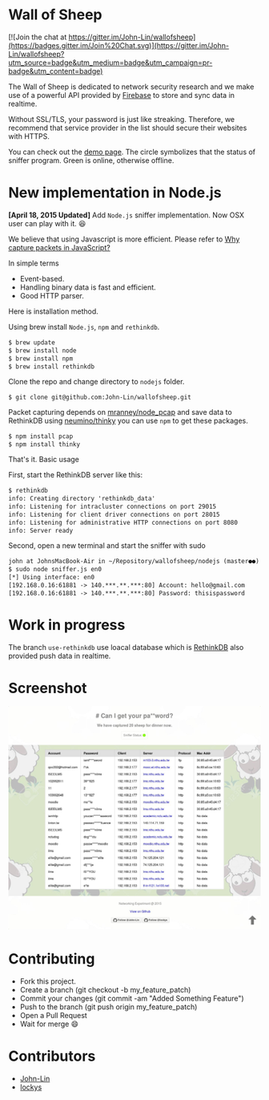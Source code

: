 Wall of Sheep
=============

[![Join the chat at https://gitter.im/John-Lin/wallofsheep](https://badges.gitter.im/Join%20Chat.svg)](https://gitter.im/John-Lin/wallofsheep?utm_source=badge&utm_medium=badge&utm_campaign=pr-badge&utm_content=badge)

The Wall of Sheep is dedicated to network security research and we make use of a powerful API provided by [Firebase](https://www.firebase.com/) to store and sync data in realtime.

Without SSL/TLS, your password is just like streaking. Therefore, we recommend that service provider in the list should secure their websites with HTTPS.

You can check out the [demo page](https://amber-inferno-5029.firebaseapp.com).
The circle symbolizes that the status of sniffer program. Green is online, otherwise offline.

New implementation in Node.js
=============

**[April 18, 2015 Updated]** Add `Node.js` sniffer implementation. Now OSX user can play with it. :laughing:

We believe that using Javascript is more efficient. Please refer to [Why capture packets in JavaScript?](https://github.com/mranney/node_pcap#why-capture-packets-in-javascript)

In simple terms

- Event-based.
- Handling binary data is fast and efficient.
- Good HTTP parser.

Here is installation method.

Using brew install `Node.js`, `npm` and `rethinkdb`.

```
$ brew update
$ brew install node
$ brew install npm
$ brew install rethinkdb
```

Clone the repo and change directory to `nodejs` folder.

```
$ git clone git@github.com:John-Lin/wallofsheep.git
```

Packet capturing depends on [mranney/node_pcap](https://github.com/mranney/node_pcap) and save data to RethinkDB using [neumino/thinky](https://github.com/neumino/thinky) you can use `npm` to get these packages.

```
$ npm install pcap
$ npm install thinky
```

That's it. Basic usage

First, start the RethinkDB server like this:

```
$ rethinkdb
info: Creating directory 'rethinkdb_data'
info: Listening for intracluster connections on port 29015
info: Listening for client driver connections on port 28015
info: Listening for administrative HTTP connections on port 8080
info: Server ready
```

Second, open a new terminal and start the sniffer with sudo

```
john at JohnsMacBook-Air in ~/Repository/wallofsheep/nodejs (master●●)
$ sudo node sniffer.js en0
[*] Using interface: en0
[192.168.0.16:61881 -> 140.***.**.***:80] Account: hello@gmail.com
[192.168.0.16:61881 -> 140.***.**.***:80] Password: thisispassword
```


Work in progress
================

The branch `use-rethinkdb` use loacal database which is [RethinkDB](http://www.rethinkdb.com/) also provided push data in realtime.


Screenshot
===========
![wallofsheep](/screenshot/screenshot.jpeg?raw=true "Wall of Sheep")


Contributing
===========
- Fork this project.
- Create a branch (git checkout -b my_feature_patch)
- Commit your changes (git commit -am "Added Something Feature")
- Push to the branch (git push origin my_feature_patch)
- Open a Pull Request
- Wait for merge :smile:


Contributors
===========
- [John-Lin](https://github.com/John-Lin)
- [lockys](https://github.com/lockys)
